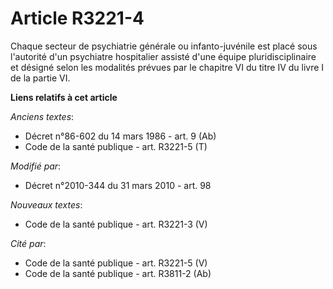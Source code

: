 # Article R3221-4

Chaque secteur de psychiatrie générale ou infanto-juvénile est placé sous l'autorité d'un psychiatre hospitalier assisté
d'une équipe pluridisciplinaire et désigné selon les modalités prévues par le chapitre VI du titre IV du livre I de la partie
VI.

**Liens relatifs à cet article**

_Anciens textes_:

  - Décret n°86-602 du 14 mars 1986 - art. 9 (Ab)
  - Code de la santé publique - art. R3221-5 (T)

_Modifié par_:

  - Décret n°2010-344 du 31 mars 2010 - art. 98

_Nouveaux textes_:

  - Code de la santé publique - art. R3221-3 (V)

_Cité par_:

  - Code de la santé publique - art. R3221-5 (V)
  - Code de la santé publique - art. R3811-2 (Ab)
